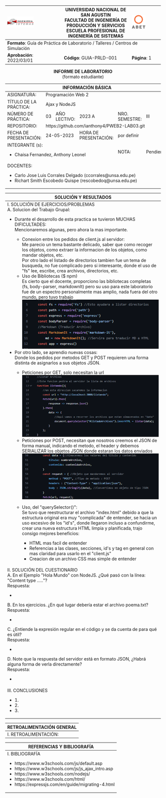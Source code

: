 <div align="center">
<table>
    <theader>
        <tr>
            <td><img src="https://github.com/rescobedoq/pw2/blob/main/epis.png?raw=true" alt="EPIS" style="width:50%; height:auto"/></td>
            <th>
                <span style="font-weight:bold;">UNIVERSIDAD NACIONAL DE SAN AGUSTIN</span><br />
                <span style="font-weight:bold;">FACULTAD DE INGENIERÍA DE PRODUCCIÓN Y SERVICIOS</span><br />
                <span style="font-weight:bold;">ESCUELA PROFESIONAL DE INGENIERÍA DE SISTEMAS</span>
            </th>
            <td><img src="https://github.com/rescobedoq/pw2/blob/main/abet.png?raw=true" alt="ABET" style="width:50%; height:auto"/></td>
        </tr>
    </theader>
    <tbody>
        <tr><td colspan="3"><span style="font-weight:bold;">Formato</span>: Guía de Práctica de Laboratorio / Talleres / Centros de Simulación</td></tr>
        <tr><td><span style="font-weight:bold;">Aprobación</span>:  2022/03/01</td><td><span style="font-weight:bold;">Código</span>: GUIA-PRLD-001</td><td><span style="font-weight:bold;">Página</span>: 1</td></tr>
    </tbody>
</table>
</div>
<div align="center">
<span style="font-weight:bold;">INFORME DE LABORATORIO</span><br/>
<span>(formato estudiante)</span>
</div>
<table>
<theader>
<tr><th colspan="6">INFORMACIÓN BÁSICA</th></tr>
</theader>
<tbody>
<tr><td>ASIGNATURA:</td><td colspan="5">Programación Web 2</td></tr>
<tr><td>TÍTULO DE LA PRÁCTICA:</td><td colspan="5">Ajax y NodeJS</td></tr>
<tr>
<td>NÚMERO DE PRÁCTICA:</td><td>03</td><td>AÑO LECTIVO:</td><td>2023 A</td><td>NRO. SEMESTRE:</td><td>III</td>
</tr>
<tr>
<tr><td>REPOSITORIO:</td><td colspan="5">https://github.com/ianthony4/PWEB2-LAB03.git</td></tr>
</tr>
<tr>
<td>FECHA DE PRESENTACIÓN:</td><td colspan="2">24-05-2023</td><td>HORA DE PRESENTACIÓN:</td><td colspan="2">por definir</td>
</tr>
<tr><td colspan="4">INTEGRANTE (s):
<ul>
<li>Chaisa Fernandez, Anthony Leonel</li>
</ul>
</td>
<td>NOTA:</td><td>Pendiente</td>
</tr>
<tr><td colspan="6">DOCENTES:
<ul>
<li>Carlo Jose Luis Corrales Delgado (ccorrales@unsa.edu.pe)</li>
<li>Richart Smith Escobedo Quispe (rescobedoq@unsa.edu.pe)</li>
</ul>
</td>

</tr>
</tbody>
</table>
<table>
<theader>
<tr><th>SOLUCIÓN Y RESULTADOS</th></tr>
</theader>
<tbody>
<tr><td>I. SOLUCIÓN DE EJERCICIOS/PROBLEMAS<br>
A. Solucion del Trabajo Grupal:<br>
<ul>
<li>Durante el desarrollo de esta practica se tuvieron MUCHAS DIFICULTADES:</li>
Mencionaremos algunas, pero ahora la mas importante.
<ul><li>Conexion entre los pedidos de client.js al servidor:</li>
Me parecio un tema bastante delicado, saber que como recoger los objetos, como extraer la informacion de los objetos, como mandar objetos, etc.<br>
Por otro lado el listado de directorios tambien fue un tema de busqueda, no fue complicado pero si interesante, donde el uso de "fs" lee, escribe, crea archivos, directorios, etc.
<li>Uso de Bibliotecas ($ npm)</li>
Es cierto que el docente, proporciono las bibliotecas completas (fs, body-parser, markdownIt) pero su uso para este laboratorio fue de un espectro personalmente mas amplio, nada fuera del otro mundo, pero tuvo trabajo
<img src="./labImg/npm.png"></ul>
<li>Por otro lado, se aprendio nuevas cosas:</li>
Donde los pedidos por metodos GET y POST requieren una forma distinta de asignarlos a sus objetos JSON.
<ul><li>Peticiones por GET, solo necesitan la url</li><img src="./labImg/get.png">
<li>Peticiones por POST, necesitan que nosotros creemos el JSON de forma manual, indicando el metodo, el header y debemos SERIALIZAR los objetos JSON donde estaran los datos enviados</li><img src="./labImg/post.png"></ul>
<ul><li>Uso, del "querySelector()":</li>
Se tuvo que reestructurar el archivo "index.html" debido a que la estructura original era muy "complicada" de entender, se hacia un uso excesivo de los "id's", donde llegaron incluso a confundirme, crear una nueva estructura HTML limpia y planificada, trajo consigo mejores beneficios: <ul><li>HTML mas facil de entender</li><li>Referencias a las clases, secciones, id's y tag en general con mas claridad para usarlo en el "client.js"</li><li>Creacion de un archivo CSS mas simple de entender</li></ul><ul></ul>
</td></tr>
<tr><td>II. SOLUCIÓN DEL CUESTIONARIO<br>
A. En el Ejemplo "Hola Mundo" con NodeJS. ¿Qué pasó con la línea: "Content type ….."?<br>
Respuesta: <br>
<ul><li></li></ul>
B. En los ejercicios. ¿En qué lugar debería estar el archivo poema.txt?<br>
Respuesta: <br>
<ul><li></li></ul>
C. ¿Entiende la expresión regular en el código y se da cuenta de para qué es útil? <br>
Respuesta: <br>
<ul><li></li></ul>
D. Note que la respuesta del servidor está en formato JSON, ¿Habrá alguna forma de verla directamente?<br>
Respuesta: <br>
<ul><li></li></ul>
</td></tr>
<tr><td>III. CONCLUSIONES
<ul>
<li>1.</li>
<li>2.</li>
<li>3.</li>
</ul>
</td></tr>
</tbody>
</table>
<table>
<theader>
<tr><th>RETROALIMENTACIÓN GENERAL</th></tr>
</theader>
<tbody>
<tr><td>I. RETROALIMENTACIÓN:</td></tr>
<tbody>
</table>
<table>
<theader>
<tr><th>REFERENCIAS Y BIBLIOGRAFÍA</th></tr>
</theader>
<tbody>
<tr><td>I. BIBLIOGRAFÍA
<ul>
<li>https://www.w3schools.com/js/default.asp</li>
<li>https://www.w3schools.com/js/js_ajax_intro.asp</li>
<li>https://www.w3schools.com/nodejs/</li>
<li>https://www.w3schools.com/html/</li>
<li>https://expressjs.com/en/guide/migrating-4.html</li>
</ul>
</td></tr>
</tbody>
</table>